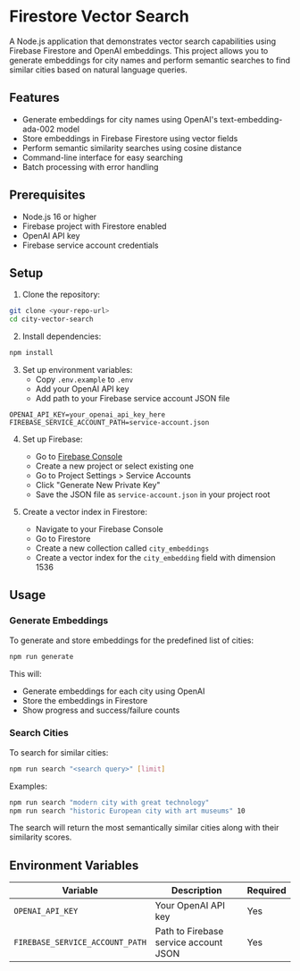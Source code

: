 # Firestore Vector Search

A Node.js application that demonstrates vector search capabilities using Firebase Firestore and OpenAI embeddings. This project allows you to generate embeddings for city names and perform semantic searches to find similar cities based on natural language queries.

## Features

- Generate embeddings for city names using OpenAI's text-embedding-ada-002 model
- Store embeddings in Firebase Firestore using vector fields
- Perform semantic similarity searches using cosine distance
- Command-line interface for easy searching
- Batch processing with error handling

## Prerequisites

- Node.js 16 or higher
- Firebase project with Firestore enabled
- OpenAI API key
- Firebase service account credentials

## Setup

1. Clone the repository:

```bash
git clone <your-repo-url>
cd city-vector-search
```

2. Install dependencies:

```bash
npm install
```

3. Set up environment variables:
   - Copy `.env.example` to `.env`
   - Add your OpenAI API key
   - Add path to your Firebase service account JSON file

```env
OPENAI_API_KEY=your_openai_api_key_here
FIREBASE_SERVICE_ACCOUNT_PATH=service-account.json
```

4. Set up Firebase:

   - Go to [Firebase Console](https://console.firebase.google.com/)
   - Create a new project or select existing one
   - Go to Project Settings > Service Accounts
   - Click "Generate New Private Key"
   - Save the JSON file as `service-account.json` in your project root

5. Create a vector index in Firestore:
   - Navigate to your Firebase Console
   - Go to Firestore
   - Create a new collection called `city_embeddings`
   - Create a vector index for the `city_embedding` field with dimension 1536

## Usage

### Generate Embeddings

To generate and store embeddings for the predefined list of cities:

```bash
npm run generate
```

This will:

- Generate embeddings for each city using OpenAI
- Store the embeddings in Firestore
- Show progress and success/failure counts

### Search Cities

To search for similar cities:

```bash
npm run search "<search query>" [limit]
```

Examples:

```bash
npm run search "modern city with great technology"
npm run search "historic European city with art museums" 10
```

The search will return the most semantically similar cities along with their similarity scores.

## Environment Variables

| Variable                        | Description                           | Required |
| ------------------------------- | ------------------------------------- | -------- |
| `OPENAI_API_KEY`                | Your OpenAI API key                   | Yes      |
| `FIREBASE_SERVICE_ACCOUNT_PATH` | Path to Firebase service account JSON | Yes      |
